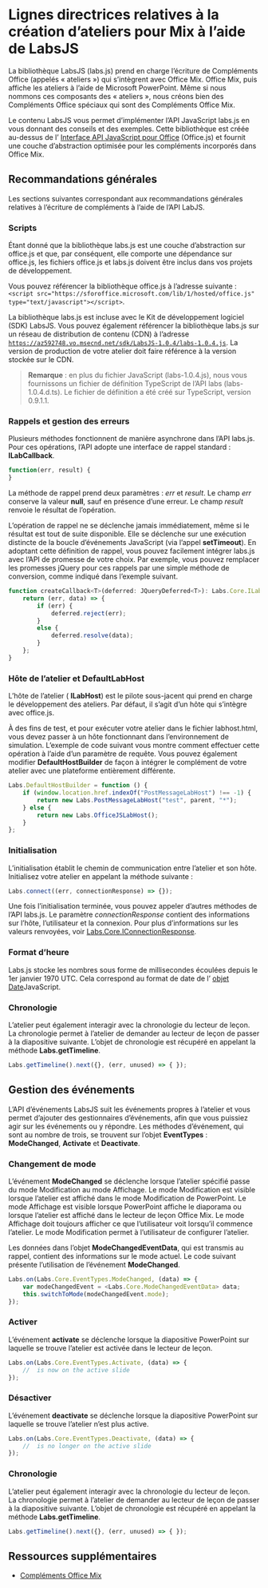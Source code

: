 
# <a name="guidelines-for-creating-labs-for-mix-using-labsjs"></a>Lignes directrices relatives à la création d’ateliers pour Mix à l’aide de LabsJS



La bibliothèque LabsJS (labs.js) prend en charge l’écriture de Compléments Office (appelés « ateliers ») qui s’intègrent avec Office Mix. Office Mix, puis affiche les ateliers à l’aide de Microsoft PowerPoint. Même si nous nommons ces composants des « ateliers », nous créons bien des Compléments Office spéciaux qui sont des Compléments Office Mix.

Le contenu LabsJS vous permet d’implémenter l’API JavaScript labs.js en vous donnant des conseils et des exemples. Cette bibliothèque est créée au-dessus de l’ [Interface API JavaScript pour Office](http://dev.office.com/reference/add-ins/javascript-api-for-office) (Office.js) et fournit une couche d’abstraction optimisée pour les compléments incorporés dans Office Mix.


## <a name="general-guidelines"></a>Recommandations générales


Les sections suivantes correspondant aux recommandations générales relatives à l’écriture de compléments à l’aide de l’API LabJS.


### <a name="scripts"></a>Scripts

Étant donné que la bibliothèque labs.js est une couche d’abstraction sur office.js et que, par conséquent, elle comporte une dépendance sur office.js, les fichiers office.js et labs.js doivent être inclus dans vos projets de développement. 

Vous pouvez référencer la bibliothèque office.js à l’adresse suivante :  `<script src="https://sforoffice.microsoft.com/lib/1/hosted/office.js" type="text/javascript"></script>`.

La bibliothèque labs.js est incluse avec le Kit de développement logiciel (SDK) LabsJS. Vous pouvez également référencer la bibliothèque labs.js sur un réseau de distribution de contenu (CDN) à l’adresse  <code>https://az592748.vo.msecnd.net/sdk/LabsJS-1.0.4/labs-1.0.4.js</code>. La version de production de votre atelier doit faire référence à la version stockée sur le CDN.


 >**Remarque** :  en plus du fichier JavaScript (labs-1.0.4.js), nous vous fournissons un fichier de définition TypeScript de l’API labs (labs-1.0.4.d.ts). Le fichier de définition a été créé sur TypeScript, version 0.9.1.1.


### <a name="callbacks-and-error-handling"></a>Rappels et gestion des erreurs

Plusieurs méthodes fonctionnent de manière asynchrone dans l’API labs.js. Pour ces opérations, l’API adopte une interface de rappel standard :  **ILabCallback**. 


```js
function(err, result) {
}
```

La méthode de rappel prend deux paramètres :  _err_ et _result_. Le champ  _err_ conserve la valeur **null**, sauf en présence d’une erreur. Le champ  _result_ renvoie le résultat de l’opération.

L’opération de rappel ne se déclenche jamais immédiatement, même si le résultat est tout de suite disponible. Elle se déclenche sur une exécution distincte de la boucle d’événements JavaScript (via l’appel  **setTimeout**). En adoptant cette définition de rappel, vous pouvez facilement intégrer labs.js avec l’API de promesse de votre choix. Par exemple, vous pouvez remplacer les promesses jQuery pour ces rappels par une simple méthode de conversion, comme indiqué dans l’exemple suivant.




```js
function createCallback<T>(deferred: JQueryDeferred<T>): Labs.Core.ILabCallback<T> {
    return (err, data) => {
        if (err) {
            deferred.reject(err);
        }
        else {
            deferred.resolve(data);
        }
    };
}
```


### <a name="lab-host-and-defaultlabhost"></a>Hôte de l’atelier et DefaultLabHost

L’hôte de l’atelier ( **ILabHost**) est le pilote sous-jacent qui prend en charge le développement des ateliers. Par défaut, il s’agit d’un hôte qui s’intègre avec office.js.

À des fins de test, et pour exécuter votre atelier dans le fichier labhost.html, vous devez passer à un hôte fonctionnant dans l’environnement de simulation. L’exemple de code suivant vous montre comment effectuer cette opération à l’aide d’un paramètre de requête. Vous pouvez également modifier  **DefaultHostBuilder** de façon à intégrer le complément de votre atelier avec une plateforme entièrement différente.




```js
Labs.DefaultHostBuilder = function () {
    if (window.location.href.indexOf("PostMessageLabHost") !== -1) {
        return new Labs.PostMessageLabHost("test", parent, "*");
    } else {
        return new Labs.OfficeJSLabHost();
    }
};
```


### <a name="initialization"></a>Initialisation

L’initialisation établit le chemin de communication entre l’atelier et son hôte. Initialisez votre atelier en appelant la méthode suivante :


```js
Labs.connect((err, connectionResponse) => {});
```

Une fois l’initialisation terminée, vous pouvez appeler d’autres méthodes de l’API labs.js. Le paramètre  _connectionResponse_ contient des informations sur l’hôte, l’utilisateur et la connexion. Pour plus d’informations sur les valeurs renvoyées, voir [Labs.Core.IConnectionResponse](http://dev.office.com/reference/add-ins/office-mix/labs.core.iconnectionresponse).


### <a name="time-format"></a>Format d’heure

Labs.js stocke les nombres sous forme de millisecondes écoulées depuis le 1er janvier 1970 UTC. Cela correspond au format de date de l’ [objet Date](http://msdn.microsoft.com/fr-fr/library/ie/cd9w2te4%28v=vs.94%29.aspx)JavaScript.


### <a name="timeline"></a>Chronologie

L’atelier peut également interagir avec la chronologie du lecteur de leçon. La chronologie permet à l’atelier de demander au lecteur de leçon de passer à la diapositive suivante. L’objet de chronologie est récupéré en appelant la méthode  **Labs.getTimeline**.


```js
Labs.getTimeline().next({}, (err, unused) => { });
```


## <a name="handling-events"></a>Gestion des événements


L’API d’événements LabsJS suit les événements propres à l’atelier et vous permet d’ajouter des gestionnaires d’événements, afin que vous puissiez agir sur les événements ou y répondre. Les méthodes d’événement, qui sont au nombre de trois, se trouvent sur l’objet  **EventTypes** :  **ModeChanged**,  **Activate** et **Deactivate**. 


### <a name="mode-change"></a>Changement de mode

L’événement  **ModeChanged** se déclenche lorsque l’atelier spécifié passe du mode Modification au mode Affichage. Le mode Modification est visible lorsque l’atelier est affiché dans le mode Modification de PowerPoint. Le mode Affichage est visible lorsque PowerPoint affiche le diaporama ou lorsque l’atelier est affiché dans le lecteur de leçon Office Mix. Le mode Affichage doit toujours afficher ce que l’utilisateur voit lorsqu’il commence l’atelier. Le mode Modification permet à l’utilisateur de configurer l’atelier.

Les données dans l’objet  **ModeChangedEventData**, qui est transmis au rappel, contient des informations sur le mode actuel. Le code suivant présente l’utilisation de l’événement  **ModeChanged**.




```js
Labs.on(Labs.Core.EventTypes.ModeChanged, (data) => {
    var modeChangedEvent = <Labs.Core.ModeChangedEventData> data;
    this.switchToMode(modeChangedEvent.mode);
});
```


### <a name="activate"></a>Activer

L’événement  **activate** se déclenche lorsque la diapositive PowerPoint sur laquelle se trouve l’atelier est activée dans le lecteur de leçon.


```js
Labs.on(Labs.Core.EventTypes.Activate, (data) => {
    //  is now on the active slide
});
```


### <a name="deactivate"></a>Désactiver

L’événement  **deactivate** se déclenche lorsque la diapositive PowerPoint sur laquelle se trouve l’atelier n’est plus active.


```js
Labs.on(Labs.Core.EventTypes.Deactivate, (data) => {                
    //  is no longer on the active slide
});
```


### <a name="timeline"></a>Chronologie

L’atelier peut également interagir avec la chronologie du lecteur de leçon. La chronologie permet à l’atelier de demander au lecteur de leçon de passer à la diapositive suivante. L’objet de chronologie est récupéré en appelant la méthode  **Labs.getTimeline**.


```js
Labs.getTimeline().next({}, (err, unused) => { });
```


## <a name="additional-resources"></a>Ressources supplémentaires



- [Compléments Office Mix](../../powerpoint/office-mix/office-mix-add-ins.md)
    
